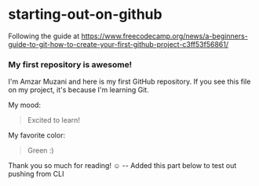 # starting-out-on-github
Following the guide at https://www.freecodecamp.org/news/a-beginners-guide-to-git-how-to-create-your-first-github-project-c3ff53f56861/

### My first repository is awesome!

I'm Amzar Muzani and here is my first GitHub repository.
If you see this file on my project, it's because I'm learning Git.

My mood:

> Excited to learn!

My favorite color:

> Green :)

Thank you so much for reading! ☺
-- Added this part below to test out pushing from CLI